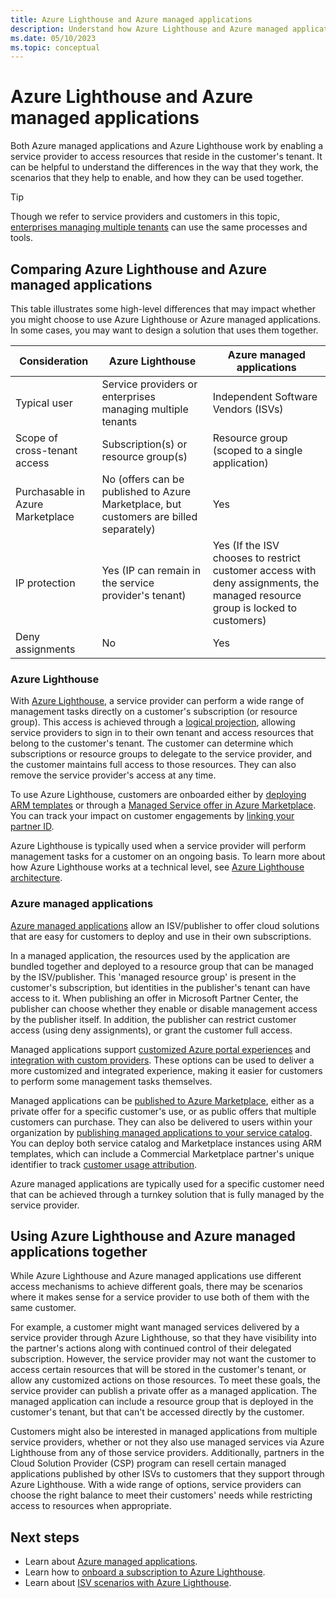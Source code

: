 ```yaml
---
title: Azure Lighthouse and Azure managed applications
description: Understand how Azure Lighthouse and Azure managed applications can be used together.
ms.date: 05/10/2023
ms.topic: conceptual
---
```


# Azure Lighthouse and Azure managed applications

Both Azure managed applications and Azure Lighthouse work by enabling a service provider to access resources that reside in the customer's tenant. It can be helpful to understand the differences in the way that they work, the scenarios that they help to enable, and how they can be used together.

> [!TIP]
> Though we refer to service providers and customers in this topic, [enterprises managing multiple tenants](enterprise.md) can use the same processes and tools.

## Comparing Azure Lighthouse and Azure managed applications

This table illustrates some high-level differences that may impact whether you might choose to use Azure Lighthouse or Azure managed applications. In some cases, you may want to design a solution that uses them together.

|Consideration  |Azure Lighthouse  |Azure managed applications  |
|---------|---------|---------|
|Typical user     |Service providers or enterprises managing multiple tenants         |Independent Software Vendors (ISVs)         |
|Scope of cross-tenant access     |Subscription(s) or resource group(s)         |Resource group (scoped to a single application)         |
|Purchasable in Azure Marketplace     |No (offers can be published to Azure Marketplace, but customers are billed separately)        |Yes         |
|IP protection |Yes (IP can remain in the service provider's tenant) |Yes (If the ISV chooses to restrict customer access with deny assignments, the managed resource group is locked to customers) |
|Deny assignments     |No         |Yes        |

### Azure Lighthouse

With [Azure Lighthouse](../overview.md), a service provider can perform a wide range of management tasks directly on a customer's subscription (or resource group). This access is achieved through a [logical projection](architecture.md#logical-projection), allowing service providers to sign in to their own tenant and access resources that belong to the customer's tenant. The customer can determine which subscriptions or resource groups to delegate to the service provider, and the customer maintains full access to those resources. They can also remove the service provider's access at any time.

To use Azure Lighthouse, customers are onboarded either by [deploying ARM templates](../how-to/onboard-customer.md) or through a [Managed Service offer in Azure Marketplace](managed-services-offers.md). You can track your impact on customer engagements by [linking your partner ID](../how-to/partner-earned-credit.md).

Azure Lighthouse is typically used when a service provider will perform management tasks for a customer on an ongoing basis. To learn more about how Azure Lighthouse works at a technical level, see [Azure Lighthouse architecture](architecture.md).

### Azure managed applications

[Azure managed applications](../../azure-resource-manager/managed-applications/overview.md) allow an ISV/publisher to offer cloud solutions that are easy for customers to deploy and use in their own subscriptions.

In a managed application, the resources used by the application are bundled together and deployed to a resource group that can be managed by the ISV/publisher. This 'managed resource group' is present in the customer's subscription, but identities in the publisher's tenant can have access to it. When publishing an offer in Microsoft Partner Center, the publisher can choose whether they enable or disable management access by the publisher itself. In addition, the publisher can restrict customer access (using deny assignments), or grant the customer full access.

Managed applications support [customized Azure portal experiences](../../azure-resource-manager/managed-applications/concepts-view-definition.md) and [integration with custom providers](../../azure-resource-manager/managed-applications/tutorial-create-managed-app-with-custom-provider.md). These options can be used to deliver a more customized and integrated experience, making it easier for customers to perform some management tasks themselves.

Managed applications can be [published to Azure Marketplace](../../marketplace/azure-app-offer-setup.md), either as a private offer for a specific customer's use, or as public offers that multiple customers can purchase. They can also be delivered to users within your organization by [publishing managed applications to your service catalog](../../azure-resource-manager/managed-applications/publish-service-catalog-app.md). You can deploy both service catalog and Marketplace instances using ARM templates, which can include a Commercial Marketplace partner's unique identifier to track [customer usage attribution](../../marketplace/azure-partner-customer-usage-attribution.md).

Azure managed applications are typically used for a specific customer need that can be achieved through a turnkey solution that is fully managed by the service provider.

## Using Azure Lighthouse and Azure managed applications together

While Azure Lighthouse and Azure managed applications use different access mechanisms to achieve different goals, there may be scenarios where it makes sense for a service provider to use both of them with the same customer.

For example, a customer might want managed services delivered by a service provider through Azure Lighthouse, so that they have visibility into the partner's actions along with continued control of their delegated subscription. However, the service provider may not want the customer to access certain resources that will be stored in the customer's tenant, or allow any customized actions on those resources. To meet these goals, the service provider can publish a private offer as a managed application. The managed application can include a resource group that is deployed in the customer's tenant, but that can't be accessed directly by the customer.

Customers might also be interested in managed applications from multiple service providers, whether or not they also use managed services via Azure Lighthouse from any of those service providers. Additionally, partners in the Cloud Solution Provider (CSP) program can resell certain managed applications published by other ISVs to customers that they support through Azure Lighthouse. With a wide range of options, service providers can choose the right balance to meet their customers' needs while restricting access to resources when appropriate.

## Next steps

- Learn about [Azure managed applications](../../azure-resource-manager/managed-applications/overview.md).
- Learn how to [onboard a subscription to Azure Lighthouse](../how-to/onboard-customer.md).
- Learn about [ISV scenarios with Azure Lighthouse](isv-scenarios.md).
